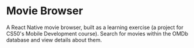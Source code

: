# Movie Browser

A React Native movie browser, built as a learning exercise (a project for CS50's Mobile Development course). Search for movies within the OMDb database and view details about them.

